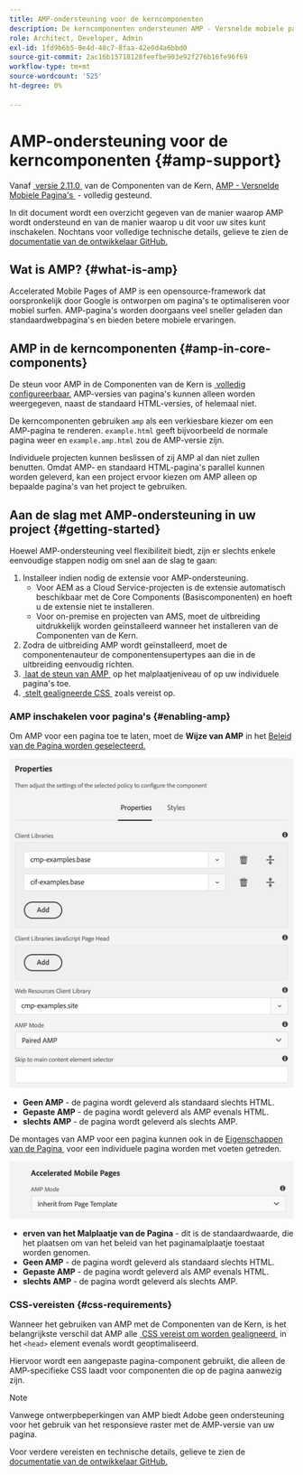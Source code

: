 ```yaml
---
title: AMP-ondersteuning voor de kerncomponenten
description: De kerncomponenten ondersteunen AMP - Versnelde mobiele pagina's
role: Architect, Developer, Admin
exl-id: 1fd9b6b5-0e4d-48c7-8faa-42e0d4a6bbd0
source-git-commit: 2ac16b15718128feefbe903e92f276b16fe96f69
workflow-type: tm+mt
source-wordcount: '525'
ht-degree: 0%

---
```


# AMP-ondersteuning voor de kerncomponenten {#amp-support}

Vanaf [&#x200B; versie 2.11.0 &#x200B;](/help/versions.md) van de Componenten van de Kern, [&#x200B; AMP - Versnelde Mobiele Pagina&#39;s &#x200B;](https://developers.google.com/amp) - volledig gesteund.

In dit document wordt een overzicht gegeven van de manier waarop AMP wordt ondersteund en van de manier waarop u dit voor uw sites kunt inschakelen. Nochtans voor volledige technische details, gelieve te zien de [&#x200B; documentatie van de ontwikkelaar GitHub.](https://github.com/adobe/aem-core-wcm-components/tree/master/extensions/amp)

## Wat is AMP? {#what-is-amp}

Accelerated Mobile Pages of AMP is een opensource-framework dat oorspronkelijk door Google is ontworpen om pagina&#39;s te optimaliseren voor mobiel surfen. AMP-pagina&#39;s worden doorgaans veel sneller geladen dan standaardwebpagina&#39;s en bieden betere mobiele ervaringen.

## AMP in de kerncomponenten {#amp-in-core-components}

De steun voor AMP in de Componenten van de Kern is [&#x200B; volledig configureerbaar.](#enabling-amp) AMP-versies van pagina&#39;s kunnen alleen worden weergegeven, naast de standaard HTML-versies, of helemaal niet.

De kerncomponenten gebruiken `amp` als een verkiesbare kiezer om een AMP-pagina te renderen. `example.html` geeft bijvoorbeeld de normale pagina weer en `example.amp.html` zou de AMP-versie zijn.

Individuele projecten kunnen beslissen of zij AMP al dan niet zullen benutten. Omdat AMP- en standaard HTML-pagina&#39;s parallel kunnen worden geleverd, kan een project ervoor kiezen om AMP alleen op bepaalde pagina&#39;s van het project te gebruiken.

## Aan de slag met AMP-ondersteuning in uw project {#getting-started}

Hoewel AMP-ondersteuning veel flexibiliteit biedt, zijn er slechts enkele eenvoudige stappen nodig om snel aan de slag te gaan:

1. Installeer indien nodig de extensie voor AMP-ondersteuning.
   * Voor AEM as a Cloud Service-projecten is de extensie automatisch beschikbaar met de Core Components (Basiscomponenten) en hoeft u de extensie niet te installeren.
   * Voor on-premise en projecten van AMS, moet de uitbreiding uitdrukkelijk worden geïnstalleerd wanneer het installeren van de Componenten van de Kern.
1. Zodra de uitbreiding AMP wordt geïnstalleerd, moet de componentenauteur de componentensupertypes aan die in de uitbreiding eenvoudig richten.
1. [&#x200B; laat de steun van AMP &#x200B;](#enabling-amp) op het malplaatjeniveau of op uw individuele pagina&#39;s toe.
1. [&#x200B; stelt gealigneerde CSS &#x200B;](#css-requirements) zoals vereist op.

### AMP inschakelen voor pagina&#39;s {#enabling-amp}

Om AMP voor een pagina toe te laten, moet de **Wijze van AMP** in het [&#x200B; Beleid van de Pagina worden geselecteerd.](https://experienceleague.adobe.com/docs/experience-manager-cloud-service/sites/authoring/features/templates.html?lang=nl-NL#editing-a-template-page-policy-template-author-developer)

![&#x200B; de opties van het Beleid van het Beleid van de Pagina van AMP &#x200B;](/help/assets/amp-policy.png)

* **Geen AMP** - de pagina wordt geleverd als standaard slechts HTML.
* **Gepaste AMP** - de pagina wordt geleverd als AMP evenals HTML.
* **slechts AMP** - de pagina wordt geleverd als slechts AMP.

De montages van AMP voor een pagina kunnen ook in de [&#x200B; Eigenschappen van de Pagina &#x200B;](https://experienceleague.adobe.com/docs/experience-manager-cloud-service/sites/authoring/fundamentals/page-properties.html?lang=nl-NL) voor een individuele pagina worden met voeten getreden.

![&#x200B; de Eigenschappen van de Pagina van AMP &#x200B;](/help/assets/amp-page-properties.png)

* **erven van het Malplaatje van de Pagina** - dit is de standaardwaarde, die het plaatsen om van het beleid van het paginamalplaatje toestaat worden genomen.
* **Geen AMP** - de pagina wordt geleverd als standaard slechts HTML.
* **Gepaste AMP** - de pagina wordt geleverd als AMP evenals HTML.
* **slechts AMP** - de pagina wordt geleverd als slechts AMP.

### CSS-vereisten {#css-requirements}

Wanneer het gebruiken van AMP met de Componenten van de Kern, is het belangrijkste verschil dat AMP alle [&#x200B; CSS vereist om worden gealigneerd &#x200B;](including-clientlibs.md#inlining) in het `<head>` element evenals wordt geoptimaliseerd.

Hiervoor wordt een aangepaste pagina-component gebruikt, die alleen de AMP-specifieke CSS laadt voor componenten die op de pagina aanwezig zijn.

>[!NOTE]
>
>Vanwege ontwerpbeperkingen van AMP biedt Adobe geen ondersteuning voor het gebruik van het responsieve raster met de AMP-versie van uw pagina.

Voor verdere vereisten en technische details, gelieve te zien de [&#x200B; documentatie van de ontwikkelaar GitHub.](https://github.com/adobe/aem-core-wcm-components/tree/master/extensions/amp)
